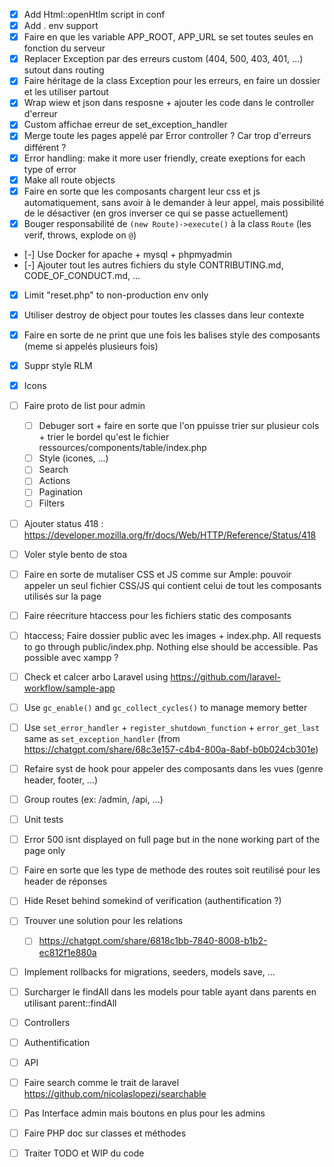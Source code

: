 - [x] Add Html::openHtlm script in conf
- [x] Add . env support
- [x] Faire en que les variable APP_ROOT, APP_URL se set toutes seules en fonction du serveur
- [x] Replacer Exception par des erreurs custom (404, 500, 403, 401, ...) sutout dans routing
- [x] Faire héritage de la class Exception pour les erreurs, en faire un dossier et les utiliser partout
- [x] Wrap wiew et json dans resposne + ajouter les code dans le controller d'erreur
- [x] Custom affichae erreur de set_exception_handler
- [x] Merge toute les pages appelé par Error controller ? Car trop d'erreurs différent ?
- [x] Error handling: make it more user friendly, create exeptions for each type of error
- [x] Make all route objects
- [x] Faire en sorte que les composants chargent leur css et js automatiquement, sans avoir à le demander à leur appel, mais possibilité de le désactiver (en gros inverser ce qui se passe actuellement)
- [x] Bouger responsabilité de `(new Route)->execute()` à la class `Route` (les verif, throws, explode on `@`)
- [-] Use Docker for apache + mysql + phpmyadmin
- [-] Ajouter tout les autres fichiers du style CONTRIBUTING.md, CODE_OF_CONDUCT.md, ...
- [x] Limit "reset.php" to non-production env only
- [x] Utiliser destroy de object pour toutes les classes dans leur contexte
- [x] Faire en sorte de ne print que une fois les balises style des composants (meme si appelés plusieurs fois)
- [x] Suppr style RLM
- [x] Icons

- [ ] Faire proto de list pour admin
  - [ ] Debuger sort + faire en sorte que l'on ppuisse trier sur plusieur cols + trier le bordel qu'est le fichier ressources/components/table/index.php
  - [ ] Style (icones, ...)
  - [ ] Search
  - [ ] Actions
  - [ ] Pagination
  - [ ] Filters
- [ ] Ajouter status 418 : https://developer.mozilla.org/fr/docs/Web/HTTP/Reference/Status/418
- [ ] Voler style bento de stoa
- [ ] Faire en sorte de mutaliser CSS et JS comme sur Ample: pouvoir appeler un seul fichier CSS/JS qui contient celui de tout les composants utilisés sur la page
- [ ] Faire réecriture htaccess pour les fichiers static des composants
- [ ] htaccess; Faire dossier public avec les images + index.php. All requests to go through public/index.php. Nothing else should be accessible. Pas possible avec xampp ?
- [ ] Check et calcer arbo Laravel using https://github.com/laravel-workflow/sample-app
- [ ] Use `gc_enable()` and `gc_collect_cycles()` to manage memory better
- [ ] Use `set_error_handler` + `register_shutdown_function` + `error_get_last` same as `set_exception_handler` (from https://chatgpt.com/share/68c3e157-c4b4-800a-8abf-b0b024cb301e)
- [ ] Refaire syst de hook pour appeler des composants dans les vues (genre header, footer, ...)
- [ ] Group routes (ex: /admin, /api, ...)
- [ ] Unit tests
- [ ] Error 500 isnt displayed on full page but in the none working part of the page only
- [ ] Faire en sorte que les type de methode des routes soit reutilisé pour les header de réponses
- [ ] Hide Reset behind somekind of verification (authentification ?)
- [ ] Trouver une solution pour les relations
 	- [ ] https://chatgpt.com/share/6818c1bb-7840-8008-b1b2-ec812f1e880a
- [ ] Implement rollbacks for migrations, seeders, models save, ...
- [ ] Surcharger le findAll dans les models pour table ayant dans parents en utilisant parent::findAll
- [ ] Controllers
- [ ] Authentification
- [ ] API
- [ ] Faire search comme le trait de laravel https://github.com/nicolaslopezj/searchable
- [ ] Pas Interface admin mais boutons en plus pour les admins
- [ ] Faire PHP doc sur classes et méthodes
- [ ] Traiter TODO et WIP du code
